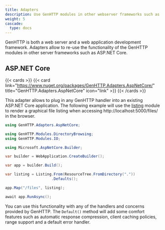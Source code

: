 ```yaml
---
title: Adapters
description: Use GenHTTP modules in other webserver frameworks such as ASP.NET.
weight: 5
cascade:
  type: docs
---
```


GenHTTP is both a web server and a web application development framework. Adapters
allow to re-use the functionality of the GenHTTP modules in other server frameworks
such as ASP.NET Core.

## ASP.NET Core

{{< cards >}}
{{< card link="https://www.nuget.org/packages/GenHTTP.Adapters.AspNetCore/" title="GenHTTP.Adapters.AspNetCore" icon="link" >}}
{{< /cards >}}

This adapter allows to plug in any GenHTTP handler into an existing ASP.NET Core application.
The following example will use the [listing](../handlers/listing/) module to render a graphical
file listing when accessing http://localhost:5000/files/ in the browser.

```csharp
using GenHTTP.Adapters.AspNetCore;

using GenHTTP.Modules.DirectoryBrowsing;
using GenHTTP.Modules.IO;

using Microsoft.AspNetCore.Builder;

var builder = WebApplication.CreateBuilder();

var app = builder.Build();

var listing = Listing.From(ResourceTree.FromDirectory("."))
                     .Defaults();

app.Map("/files", listing);

await app.RunAsync();
```

You can use this functionality with any of the handlers and concerns provided by GenHTTP.
The `Default()` method will add some comfort features such as automatic response compression, 
client caching policies, range support and a default error handler.
